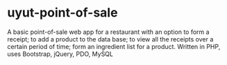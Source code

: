 # uyut-point-of-sale
A basic point-of-sale web app for a restaurant with an option to form a receipt; to add a product to the data base; to view all the receipts over a certain period of time; form an ingredient list for a product. Written in PHP, uses Bootstrap, jQuery, PDO, MySQL
